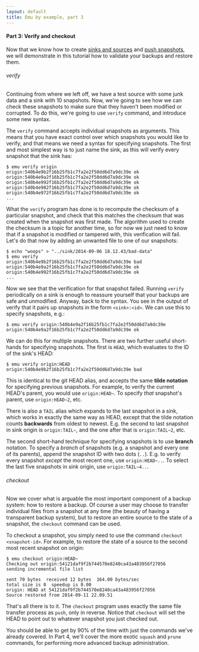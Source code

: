 ```yaml
---
layout: default
title: Emu by example, part 3
---
```


#### Part 3: Verify and checkout

Now that we know how to create
[sinks and sources](/posts/emu-by-example-1/) and
[push snapshots](/posts/emu-by-example-2/), we will demonstrate in
this tutorial how to validate your backups and restore them.

###### verify

Continuing from where we left off, we have a test source with some
junk data and a sink with 10 snapshots. Now, we're going to see how we
can check these snapshots to make sure that they haven't been modified
or corrupted. To do this, we're going to use `verify` command, and
introduce some new syntax.

The `verify` command accepts individual snapshots as arguments. This
means that you have exact control over which snapshots you would like
to verify, and that means we need a syntax for specifying
snapshots. The first and most simplest way is to just name the sink,
as this will verify every snapshot that the sink has:

```
$ emu verify origin
origin:540b4e9b2f16b25fb1c7fa2e2f50dd6d7a9dc39e ok
origin:540b4e9a2f16b25fb1c7fa2e2f50dd6d7a9dc39e ok
origin:540b4e992f16b25fb1c7fa2e2f50dd6d7a9dc39e ok
origin:540b4e982f16b25fb1c7fa2e2f50dd6d7a9dc39e ok
origin:540b4e972f16b25fb1c7fa2e2f50dd6d7a9dc39e ok
...
```

What the `verify` program has done is to recompute the checksum of a
particular snapshot, and check that this matches the checksum that was
created when the snapshot was first made. The algorithm used to create
the checksum is a topic for another time, so for now we just need to
know that if a snapshot is modified or tampered with, this
verification will fail. Let's do that now by adding an unwanted file
to one of our snapshots:

```
$ echo "woops" > "../sink/2014-09-06 18.12.43/bad-data"
$ emu verify
origin:540b4e9b2f16b25fb1c7fa2e2f50dd6d7a9dc39e bad
origin:540b4e9a2f16b25fb1c7fa2e2f50dd6d7a9dc39e ok
origin:540b4e992f16b25fb1c7fa2e2f50dd6d7a9dc39e ok
...
```

Now we see that the verification for that snapshot failed. Running
`verify` periodically on a sink is enough to reassure yourself that
your backups are safe and unmodified. Anyway, back to the syntax. You
see in the output of verify that it pairs up snapshots in the form
`<sink>:<id>`. We can use this to specify snapshots, e.g.:

```
$ emu verify origin:540b4e9a2f16b25fb1c7fa2e2f50dd6d7a9dc39e
origin:540b4e9a2f16b25fb1c7fa2e2f50dd6d7a9dc39e ok
```

We can do this for multiple snapshots. There are two further useful
short-hands for specifying snapshots. The first is `HEAD`, which
evaluates to the ID of the sink's HEAD:

```
$ emu verify origin:HEAD
origin:540b4e9b2f16b25fb1c7fa2e2f50dd6d7a9dc39e bad
```

This is identical to the git HEAD alias, and accepts the same **tilde
notation** for specifying previous snapshots. For example, to verify
the current HEAD's parent, you would use `origin:HEAD~`. To specify
*that* snapshot's parent, use `origin:HEAD~2`, etc.

There is also a `TAIL` alias which expands to the last snapshot in a
sink, which works in exactly the same way as HEAD, except that the
tilde notation counts **backwards** from oldest to newest. E.g. the
second to last snapshot in sink origin is `origin:TAIL~`, and the one
after that is `origin:TAIL~2`, etc.

The second short-hand technique for specifying snapshots is to use
**branch** notation. To specify a *branch* of snapshots (e.g. a
snapshot and every one of its parents), append the snapshot ID with
two dots (`..`). E.g. to verify every snapshot *except* the most
recent one, use `origin:HEAD~..`. To select the last five snapshots in
sink origin, use `origin:TAIL~4..`.

###### checkout

Now we cover what is arguable the most important component of a backup
system: how to restore a backup. Of course a user may choose to
transfer individual files from a snapshot at any time (the beauty of
having a transparent backup system), but to restore an entire source
to the state of a snapshot, the `checkout` command can be used.

To checkout a snapshot, you simply need to use the command `checkout <snapshot-id>`. For example, to restore the state of a source to the
second most recent snapshot on origin:

```
$ emu checkout origin:HEAD~
Checking out origin:54121daf9f2b744570e8240ca43a483956f27056
sending incremental file list

sent 70 bytes  received 12 bytes  164.00 bytes/sec
total size is 0  speedup is 0.00
origin: HEAD at 54121daf9f2b744570e8240ca43a483956f27056
Source restored from 2014-09-11 22.09.51
```

That's all there is to it. The `checkout` program uses exactly the
same file transfer process as `push`, only in reverse. Notice that
`checkout` will set the HEAD to point out to whatever snapshot you
just checked out.

You should be able to get by 90% of the time with just the commands
we've already covered. In Part 4, we'll cover the more exotic `squash`
and `prune` commands, for performing more advanced backup
administration.
